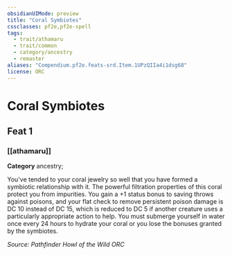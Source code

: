 ```yaml
---
obsidianUIMode: preview
title: "Coral Symbiotes"
cssclasses: pf2e,pf2e-spell
tags:
  - trait/athamaru
  - trait/common
  - category/ancestry
  - remaster
aliases: "Compendium.pf2e.feats-srd.Item.1UPzQIIa4i1dsg68"
license: ORC
---
```

# Coral Symbiotes
## Feat 1
### [[athamaru]]

**Category** ancestry; 




You've tended to your coral jewelry so well that you have formed a symbiotic relationship with it. The powerful filtration properties of this coral protect you from impurities. You gain a +1 status bonus to saving throws against poisons, and your flat check to remove persistent poison damage is DC 10 instead of DC 15, which is reduced to DC 5 if another creature uses a particularly appropriate action to help. You must submerge yourself in water once every 24 hours to hydrate your coral or you lose the bonuses granted by the symbiotes.

*Source: Pathfinder Howl of the Wild*
*ORC*